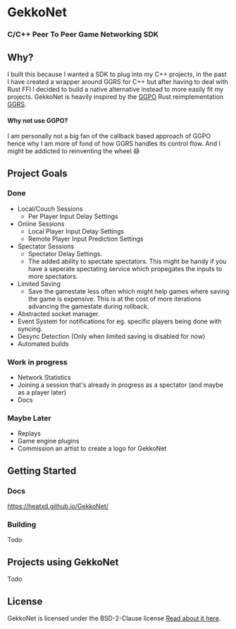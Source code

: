 # GekkoNet
### C/C++ Peer To Peer Game Networking SDK

## Why?
I built this because I wanted a SDK to plug into my C++ projects, in the past I have created a wrapper around GGRS for C++ but after having to deal with Rust FFI I decided to build a native alternative instead to more easily fit my projects. 
GekkoNet is heavily inspired by the [GGPO](https://github.com/pond3r/ggpo) Rust reimplementation [GGRS](https://github.com/gschup/ggrs).

#### Why not use GGPO?
I am personally not a big fan of the callback based approach of GGPO hence why I am more of fond of how GGRS handles its control flow. And I might be addicted to reinventing the wheel :sweat_smile:

## Project Goals
### Done
- Local/Couch Sessions
	- Per Player Input Delay Settings
- Online Sessions
	- Local Player Input Delay Settings
	- Remote Player Input Prediction Settings
- Spectator Sessions
	- Spectator Delay Settings.
	- The added ability to spectate spectators. This might be handy if you have a seperate spectating service which propegates the inputs to more spectators.
- Limited Saving 
	- Save the gamestate less often which might help games where saving the game is expensive. This is at the cost of more iterations advancing the gamestate during rollback.
- Abstracted socket manager.
- Event System for notifications for eg. specific players being done with syncing.
- Desync Detection (Only when limited saving is disabled for now)
- Automated builds

### Work in progress
- Network Statistics
- Joining a session that's already in progress as a spectator (and maybe as a player later)
- Docs

### Maybe Later
- Replays
- Game engine plugins
- Commission an artist to create a logo for GekkoNet

## Getting Started
### Docs
https://heatxd.github.io/GekkoNet/
### Building
Todo

## Projects using GekkoNet
Todo

## License
GekkoNet is licensed under the BSD-2-Clause license
[Read about it here](https://opensource.org/license/bsd-2-clause).

